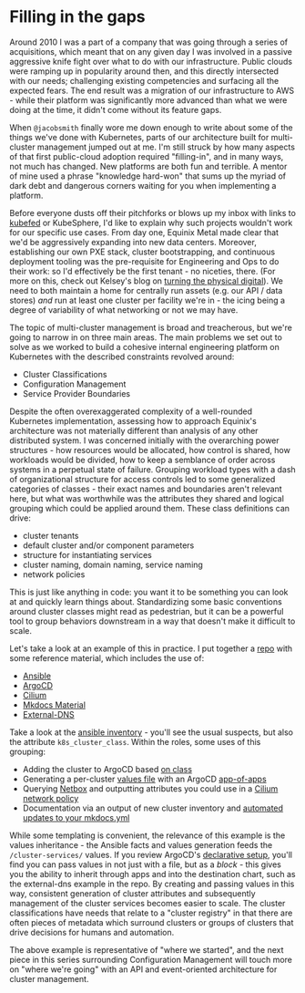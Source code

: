 # Filling in the gaps

Around 2010 I was a part of a company that was going through a series of acquisitions, which meant that on any given day I was involved in a passive aggressive knife fight over what to do with our infrastructure. Public clouds were ramping up in popularity around then, and this directly intersected with our needs; challenging existing competencies and surfacing all the expected fears. The end result was a migration of our infrastructure to AWS - while their platform was significantly more advanced than what we were doing at the time, it didn't come without its feature gaps.

When `@jacobsmith` finally wore me down enough to write about some of the things we've done with Kubernetes, parts of our architecture built for multi-cluster management jumped out at me. I'm still struck by how many aspects of that first public-cloud adoption required "filling-in", and in many ways, not much has changed. New platforms are both fun and terrible. A mentor of mine used a phrase "knowledge hard-won" that sums up the myriad of dark debt and dangerous corners waiting for you when implementing a platform.

Before everyone dusts off their pitchforks or blows up my inbox with links to [kubefed](https://github.com/kubernetes-sigs/kubefed) or KubeSphere, I'd like to explain why such projects wouldn't work for our specific use cases. From day one, Equinix Metal made clear that we'd be aggressively expanding into new data centers. Moreover, establishing our own PXE stack, cluster bootstrapping, and continuous deployment tooling was the pre-requisite for Engineering and Ops to do their work: so I'd effectively be the first tenant - no niceties, there. (For more on this, check out Kelsey's blog on [turning the physical digital](https://metal.equinix.com/blog/turning-up-a-cloud/)). We need to both maintain a home for centrally run assets (e.g. our API / data stores) _and_ run at least one cluster per facility we're in - the icing being a degree of variability of what networking or not we may have.

The topic of multi-cluster management is broad and treacherous, but we're going to narrow in on three main areas. The main problems we set out to solve as we worked to build a cohesive internal engineering platform on Kubernetes with the described constraints revolved around:

- Cluster Classifications
- Configuration Management
- Service Provider Boundaries

Despite the often overexaggerated complexity of a well-rounded Kubernetes implementation, assessing how to approach Equinix's architecture was not materially different than analysis of any other distributed system. I was concerned initially with the overarching power structures - how resources would be allocated, how control is shared, how workloads would be divided, how to keep a semblance of order across systems in a perpetual state of failure. Grouping workload types with a dash of organizational structure for access controls led to some generalized categories of classes - their exact names and boundaries aren't relevant here, but what was worthwhile was the attributes they shared and logical grouping which could be applied around them. These class definitions can drive:

- cluster tenants
- default cluster and/or component parameters
- structure for instantiating services
- cluster naming, domain naming, service naming
- network policies

This is just like anything in code: you want it to be something you can look at and quickly learn things about. Standardizing some basic conventions around cluster classes might read as pedestrian, but it can be a powerful tool to group behaviors downstream in a way that doesn't make it difficult to scale.

Let's take a look at an example of this in practice. I put together a [repo](https://github.com/matoszz/blog) with some reference material, which includes the use of:

- [Ansible](https://www.ansible.com/)
- [ArgoCD](https://argoproj.github.io/argo-cd/)
- [Cilium](https://cilium.io/)
- [Mkdocs Material](https://github.com/squidfunk/mkdocs-material)
- [External-DNS](https://github.com/kubernetes-sigs/external-dns)

Take a look at the [ansible inventory](https://github.com/matoszz/blog/blob/main/ansible/inventory/example.yml) - you'll see the usual suspects, but also the attribute `k8s_cluster_class`. Within the roles, some uses of this grouping:

- Adding the cluster to ArgoCD based [on class](https://github.com/matoszz/blog/blob/main/ansible/roles/argo/tasks/main.yml#L10)
- Generating a per-cluster [values file](https://github.com/matoszz/blog/blob/main/ansible/roles/metadata_collector/templates/values.yml.j2#L3) with an ArgoCD [app-of-apps](https://argoproj.github.io/argo-cd/operator-manual/cluster-bootstrapping/)
- Querying [Netbox](https://netbox.readthedocs.io/en/stable/) and outputting attributes you could use in a [Cilium network policy](https://docs.cilium.io/en/v1.9/gettingstarted/host-firewall/#enable-the-host-firewall-in-cilium)
- Documentation via an output of new cluster inventory and [automated updates to your mkdocs.yml](https://github.com/matoszz/blog/blob/main/ansible/roles/physical_inventory/tasks/main.yml)

While some templating is convenient, the relevance of this example is the values inheritance - the Ansible facts and values generation feeds the `/cluster-services/` values. If you review ArgoCD's [declarative setup](https://argoproj.github.io/argo-cd/operator-manual/application.yaml), you'll find you can pass values in not just with a file, but as a _block_ - this gives you the ability to inherit through apps and into the destination chart, such as the external-dns example in the repo. By creating and passing values in this way, consistent generation of cluster attributes and subsequently management of the cluster services becomes easier to scale. The cluster classifications have needs that relate to a "cluster registry" in that there are often pieces of metadata which surround clusters or groups of clusters that drive decisions for humans and automation.

The above example is representative of "where we started", and the next piece in this series surrounding Configuration Management will touch more on "where we're going" with an API and event-oriented architecture for cluster management.
